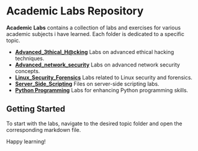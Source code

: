 # Academic Labs Repository

**Academic Labs** contains a collection of labs and exercises for various academic subjects i have learned. Each folder is dedicated to a specific topic.

- [**Advanced_3thical_H@cking**](aeh_lab.md) Labs on advanced ethical hacking techniques.
- [**Advanced_network_security**](ans_lab.md) Labs on advanced network security concepts.
- [**Linux_Security_Forensics**](lab_list.md) Labs related to Linux security and forensics.
- [**Server_Side_Scripting**](Server_Side_Scripting) Files on server-side scripting labs.
- [**Python Programming**](python_lab.md) Labs for enhancing Python programming skills.

## Getting Started

To start with the labs, navigate to the desired topic folder and open the corresponding markdown file.

Happy learning!
